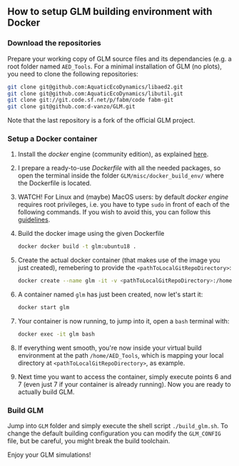 ## How to setup GLM building environment with Docker
### Download the repositories
Prepare your working copy of GLM source files and its dependancies (e.g. a root folder named `AED_Tools`. For a minimal installation of GLM (no plots), you need to clone the following repositories:

~~~bash
git clone git@github.com:AquaticEcoDynamics/libaed2.git
git clone git@github.com:AquaticEcoDynamics/libutil.git
git clone git://git.code.sf.net/p/fabm/code fabm-git
git clone git@github.com:d-vanzo/GLM.git
~~~

Note that the last repository is a fork of the official GLM project.

### Setup a Docker container
1. Install the _docker_ engine (community edition), as explained [here](https://docs.docker.com/install/).
2. I prepare a ready-to-use *Dockerfile* with all the needed packages, so open the terminal inside the folder `GLM/misc/docker_build_env/` where the Dockerfile is located.
3. WATCH! For Linux and (maybe) MacOS users: by default _docker engine_ requires root privileges, i.e. you have to type `sudo` in front of each of the following commands. If you wish to avoid this, you can follow this [guidelines](https://docs.docker.com/install/linux/linux-postinstall/#manage-docker-as-a-non-root-user).
4. Build the docker image using the given Dockerfile

    ~~~bash
    docker docker build -t glm:ubuntu18 .
    ~~~

5. Create the actual docker container (that makes use of the image you just created), remebering to provide the `<pathToLocalGitRepoDirectory>`:

    ~~~bash
    docker create --name glm -it -v <pathToLocalGitRepoDirectory>:/home/AED_Tools glm:ubuntu18
    ~~~

6. A container named `glm` has just been created, now let's start it:

    ~~~bash
    docker start glm
    ~~~

7. Your container is now running, to jump into it, open a `bash` terminal with:

    ~~~bash
    docker exec -it glm bash
    ~~~

8. If everything went smooth, you're now inside your virtual build environment at the path `/home/AED_Tools`, which is mapping your local directory at `<pathToLocalGitRepoDirectory>`, as example.

9. Next time you want to access the container, simply execute points 6 and 7 (even just 7 if your container is already running). Now you are ready to actually build GLM.

### Build GLM
Jump into `GLM` folder and simply execute the shell script `./build_glm.sh`.
To change the default building configuration you can modify the `GLM_CONFIG` file, but be careful, you might break the build toolchain.

Enjoy your GLM simulations!